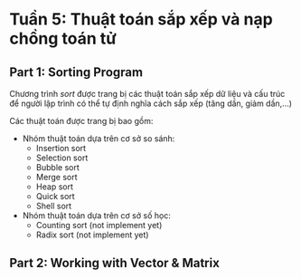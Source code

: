 # Tuần 5: Thuật toán sắp xếp và nạp chồng toán tử
## Part 1: Sorting Program
Chương trình *sort* được trang bị các thuật toán sắp xếp dữ liệu và cấu trúc để người lập trình có thể tự định nghĩa cách sắp xếp (tăng dần, giảm dần,...)

Các thuật toán được trang bị bao gồm:
* Nhóm thuật toán dựa trên cơ sở so sánh:
    * Insertion sort
    * Selection sort
    * Bubble sort
    * Merge sort
    * Heap sort
    * Quick sort
    * Shell sort
* Nhóm thuật toán dựa trên cơ sở số học:
    * Counting sort (not implement yet)
    * Radix sort (not implement yet)

## Part 2: Working with Vector & Matrix
